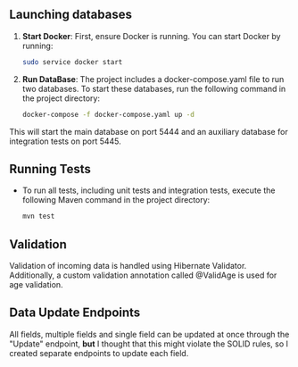 ## Launching databases

1. **Start Docker**: First, ensure Docker is running. You can start Docker by running:

   ```bash
   sudo service docker start
   
2. **Run DataBase**: The project includes a docker-compose.yaml file to run two databases. To start these databases, run the following command in the project directory:

   ```bash
   docker-compose -f docker-compose.yaml up -d

This will start the main database on port 5444 and an auxiliary database for integration tests on port 5445.

## Running Tests

* To run all tests, including unit tests and integration tests, execute the following Maven command in the project directory:

   ```bash
   mvn test

## Validation

Validation of incoming data is handled using Hibernate Validator. Additionally, a custom validation annotation called @ValidAge is used for age validation.

## Data Update Endpoints

All fields, multiple fields and single field can be updated at once through the "Update" endpoint, **but** I thought that this might violate the SOLID rules, so I created separate endpoints to update each field.
